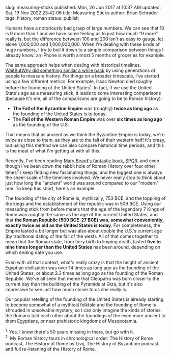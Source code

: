 slug: measuring-sticks
published: Mon, 26 Jun 2017 at 10:37 AM
updated: Sat, 19 Nov 2022 23:42:06 
title: Measuring Sticks
author: Brian Schrader
tags: history, roman
status: publish

Humans have a notoriously bad grasp of large numbers. We can see that 10 is 9 more than 1 and we have some feeling as to just how much "9 more" really is, but  the difference between 100 and 200 isn't as easy to gauge, let alone 1,000,000 and 1,000,000,000. When I'm dealing with these kinds of huge numbers, I try to boil it down to a simple comparison between things I already know: an iPhone is worth almost 5 months of groceries for example.

The same approach helps when dealing with historical timelines. [WaitButWhy did something similar a while back][wbw] by using generations of people to measure history. For things on a broader timescale, I've started using a few different metrics. For example, Issac Newton died roughly before the founding of the United States<sup>1</sup>. In fact, if we use the United State's age as a measuring stick, it leads to some interesting comparisons (because it's me, all of the comparisons are going to be to Roman history):

- **The Fall of the Byzantine Empire** was (roughly) **twice as long ago** as the founding of the United States is to today.
- The **Fall of the Western Roman Empire** was over **six times as long ago** as the founding of the U.S.

That means that as ancient as we think the Byzantine Empire is today, we're twice as close to them, as they are to the fall of their western half! It's crazy, but using this method we can also compare historical time periods, and this is the meat of what I'm getting at with all this.

Recently, I've been reading [Mary Beard's fantastic book, SPQR][spqr], and even though I've been down the rabbit hole of Roman History over four other times<sup>2</sup> I keep finding new fascinating things, and the biggest one is always the sheer scale of the timelines involved. We never really stop to think about just how long the "ancient" world was around compared to our "modern" one. To keep this short, here's an example:

The founding of the city of Rome is, mythically, 753 BCE, and the toppling of the kings and the establishment of the republic was in 509 BCE. Using our measuring stick from before means that the age of the legendary 7 Kings of Rome was roughly the same as the age of the current United States, and that **the Roman Republic (509 BCE-27 BCE) was, somewhat conveniently, exactly twice as old as the United States is today**. For completeness, the Empire lasted a bit longer but was also about double the U.S.'s current age (by traditional dating of the fall of the west). All of that comes together to mean that the Roman state, from fiery birth to limping death, lasted **five to nine times longer than the United States** has been around, depending on which ending date you use.

Even with all that context, what's really crazy is that the height of ancient Egyptian civilization was over 14 times as long ago as the founding of the United States, or about 2.3 times as long ago as the founding of the Roman Republic. We've all seen that meme that Cleopatra was born closer to the current day than the building of the Pyramids at Giza, but it's also impressive to see just how much closer to us she really is.

Our popular retelling of the founding of the United States is already starting to become somewhat of a mythical folktale and the founding of Rome is shrouded in unsolvable mystery, so I can only imagine the kinds of stories the Romans told each other about the foundings of the even more ancient to them Egyptians, or near prehistoric kingdoms of Mesopotamia.


[wbw]: http://waitbutwhy.com/2016/01/horizontal-history.html
[spqr]: https://www.amazon.com/SPQR-History-Ancient-Mary-Beard/dp/0871404230


<div class="footnote">
<sup>1.</sup> Yes, I know there's 50 years missing in there, but go with it.<br/>
<sup>2.</sup> My Roman history tours in chronological order: The History of Rome podcast, The History of Rome by Livy, The History of Byzantium podcast, and full re-listening of the History of Rome.
</div>
